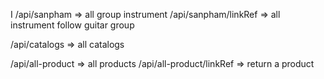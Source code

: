 I
/api/sanpham => all group instrument
/api/sanpham/linkRef => all instrument follow guitar group

/api/catalogs => all catalogs

/api/all-product => all products
/api/all-product/linkRef => return a product 
